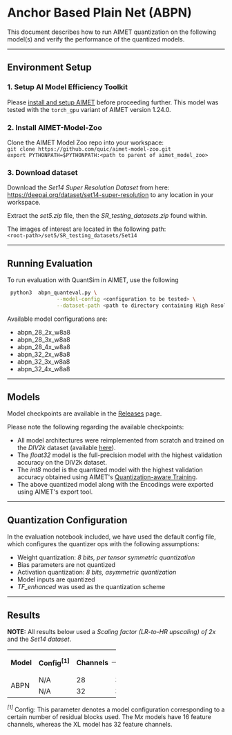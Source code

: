 # Anchor Based Plain Net (ABPN)
This document describes how to run AIMET quantization on the following model(s) and verify the performance of the quantized models. 

---

## Environment Setup

### 1. Setup AI Model Efficiency Toolkit
Please [install and setup AIMET](https://github.com/quic/aimet/blob/release-aimet-1.24/packaging/install.md) before proceeding further. This model was tested with the `torch_gpu` variant of AIMET version 1.24.0.

### 2. Install AIMET-Model-Zoo
Clone the AIMET Model Zoo repo into your workspace:  
`git clone https://github.com/quic/aimet-model-zoo.git`  
`export PYTHONPATH=$PYTHONPATH:<path to parent of aimet_model_zoo>`  

### 3. Download dataset
Download the *Set14 Super Resolution Dataset* from here: https://deepai.org/dataset/set14-super-resolution to any location in your workspace.

Extract the *set5.zip* file, then the *SR_testing_datasets.zip* found within.

The images of interest are located in the following path:  
`<root-path>/set5/SR_testing_datasets/Set14`

---

## Running Evaluation

To run evaluation with QuantSim in AIMET, use the following
```bash
 python3  abpn_quanteval.py \
                --model-config <configuration to be tested> \
                --dataset-path <path to directory containing High Resolution (ground truth) images>
```

Available model configurations are:
- abpn_28_2x_w8a8
- abpn_28_3x_w8a8
- abpn_28_4x_w8a8
- abpn_32_2x_w8a8
- abpn_32_3x_w8a8
- abpn_32_4x_w8a8

---

## Models
Model checkpoints are available in the [Releases](/../../releases) page.

Please note the following regarding the available checkpoints:
- All model architectures were reimplemented from scratch and trained on the *DIV2k* dataset (available [here](https://data.vision.ee.ethz.ch/cvl/DIV2K/)).
- The *float32* model is the full-precision model with the highest validation accuracy on the DIV2k dataset.
- The *int8* model is the quantized model with the highest validation accuracy obtained using AIMET's [Quantization-aware Training](https://developer.qualcomm.com/blog/exploring-aimet-s-quantization-aware-training-functionality).
- The above quantized model along with the Encodings were exported using AIMET's export tool.

---

## Quantization Configuration
In the evaluation notebook included, we have used the default config file, which configures the quantizer ops with the following assumptions:
- Weight quantization: *8 bits, per tensor symmetric quantization*
- Bias parameters are not quantized
- Activation quantization: *8 bits, asymmetric quantization*
- Model inputs are quantized
- *TF_enhanced* was used as the quantization scheme

---

## Results
**NOTE:**
All results below used a *Scaling factor (LR-to-HR upscaling) of 2x* and the *Set14 dataset*.
<table style= " width:50%">
  <tr>
    <th rowspan="2">Model</th>
    <th rowspan="2">Config<sup>[1]</sup></th>
    <th rowspan="2">Channels</th>
    <th colspan="2" style="text-align:center;">PSNR</th>
  </tr>
  <tr>
    <th>FP32</td>
    <th>INT8</td>
  </tr>
  <tr>
    <td rowspan="2">ABPN</td>
    <td>N/A</td>
    <td>28</td>
    <td>32.71</td>
    <td>32.64</td>
  </tr>
  <tr>
    <td>N/A</td>
    <td>32</td>
    <td>32.75</td>
    <td>32.69</td>
  </tr>
</table>

*<sup>[1]</sup>* Config: This parameter denotes a model configuration corresponding to a certain number of residual blocks used. The M*x* models have 16 feature channels, whereas the XL model has 32 feature channels.

